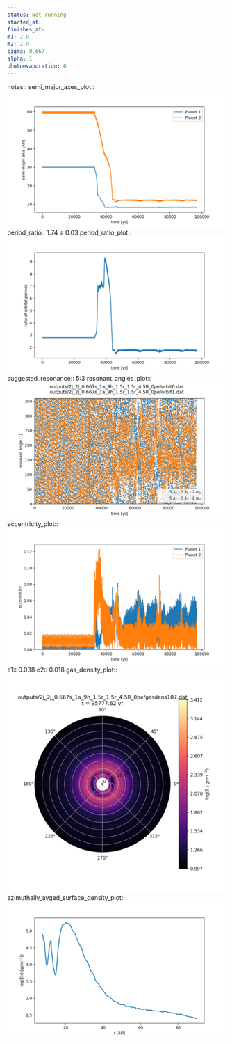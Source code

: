 ```yaml
---
status: Not running
started_at:
finishes_at:
m1: 2.0
m2: 2.0
sigma: 0.667
alpha: 1
photoevaporation: 0
---
```


notes::
semi_major_axes_plot:: ![semi_major_axes_2j_2j_0.667s_1a_9h_1.5r_1.5r_4.5R_0pe.png](plots/semi_major_axes/semi_major_axes_2j_2j_0.667s_1a_9h_1.5r_1.5r_4.5R_0pe.png)
period_ratio:: 1.74 ± 0.03
period_ratio_plot:: ![period_ratio_2j_2j_0.667s_1a_9h_1.5r_1.5r_4.5R_0pe.png](plots/period_ratio/period_ratio_2j_2j_0.667s_1a_9h_1.5r_1.5r_4.5R_0pe.png)
suggested_resonance:: 5:3
resonant_angles_plot:: ![resonant_angles_2j_2j_0.667s_1a_9h_1.5r_1.5r_4.5R_0pe.png](plots/resonant_angles/resonant_angles_2j_2j_0.667s_1a_9h_1.5r_1.5r_4.5R_0pe.png)
eccentricity_plot:: ![eccentricity_2j_2j_0.667s_1a_9h_1.5r_1.5r_4.5R_0pe.png](plots/eccentricity/eccentricity_2j_2j_0.667s_1a_9h_1.5r_1.5r_4.5R_0pe.png)
e1:: 0.038
e2:: 0.018
gas_density_plot:: ![gas_density_2j_2j_0.667s_1a_9h_1.5r_1.5r_4.5R_0pe.png](plots/gas_density/gas_density_2j_2j_0.667s_1a_9h_1.5r_1.5r_4.5R_0pe.png)
azimuthally_avged_surface_density_plot:: ![azimuthally_avged_surface_density_2j_2j_0.667s_1a_9h_1.5r_1.5r_4.5R_0pe.png](plots/azimuthally_avged_surface_density/azimuthally_avged_surface_density_2j_2j_0.667s_1a_9h_1.5r_1.5r_4.5R_0pe.png)
